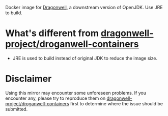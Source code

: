 Docker image for [Dragonwell](https://github.com/dragonwell-project), a downstream version of OpenJDK. Use JRE to build.

# What's different from [dragonwell-project/droganwell-containers](https://github.com/dragonwell-project/dragonwell-containers/)

- JRE is used to build instead of original JDK to reduce the image size.

# Disclaimer
Using this mirror may encounter some unforeseen problems. If you encounter any, please try to reproduce them on [dragonwell-project/droganwell-containers](https://github.com/dragonwell-project/dragonwell-containers/) first to determine where the issue should be submitted.
